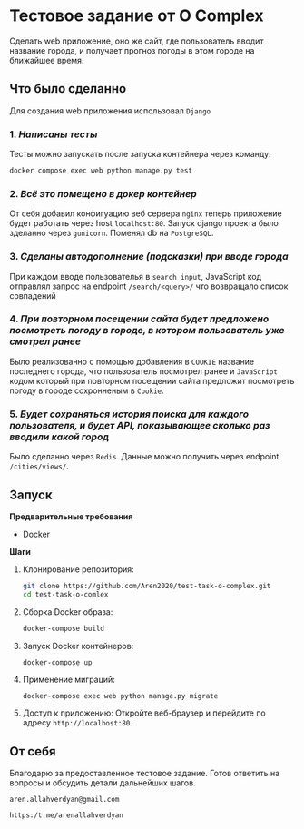 # Тестовое задание от O Complex

Сделать web приложение, оно же сайт, где пользователь вводит название города, и получает прогноз погоды в этом городе на ближайшее время.

## Что было сделанно

Для создания web приложения использовал `Django`

### 1. *Написаны тесты*

Тесты можно запускать после запуска контейнера через команду:

```sh
docker compose exec web python manage.py test
```

### 2. *Всё это помещено в докер контейнер*

От себя добавил конфигуацию веб сервера `nginx` теперь приложение будет работать через host `localhost:80`. Запуск django проекта было зделанно через `gunicorn`. Поменял db на `PostgreSQL`.

### 3. *Сделаны автодополнение (подсказки) при вводе города*

При каждом вводе пользователья в `search input`, JavaScript код отправлял запрос на endpoint `/search/<query>/` что возвращало список совпадений 

### 4. *При повторном посещении сайта будет предложено посмотреть погоду в городе, в котором пользователь уже смотрел ранее*

Было реализованно с помощью добавления в `COOKIE` название последнего города, что пользователь посмотрел ранее и `JavaScript` кодом который при повторном посещении сайта предложит посмотреть погоду в городе сохронненым в `Cookie`.

### 5. *Будет сохраняться история поиска для каждого пользователя, и будет API, показывающее сколько раз вводили какой город*

Было сделанно через `Redis`. Данные можно получить через endpoint `/cities/views/`.


## Запуск

**Предварительные требования**
- Docker

**Шаги**
1. Клонирование репозитория:

   ```sh
   git clone https://github.com/Aren2020/test-task-o-complex.git
   cd test-task-o-comlex
   ```

2. Сборка Docker образа:
   ```sh
   docker-compose build
   ```

3. Запуск Docker контейнеров:

   ```sh
   docker-compose up
   ```

4. Применение миграций:

   ```
   docker-compose exec web python manage.py migrate
   ```

5. Доступ к приложению: Откройте веб-браузер и перейдите по адресу `http://localhost:80`.


## От себя

Благодарю за предоставленное тестовое задание. Готов ответить на вопросы и обсудить детали дальнейших шагов.

`aren.allahverdyan@gmail.com`

`https:/t.me/arenallahverdyan`